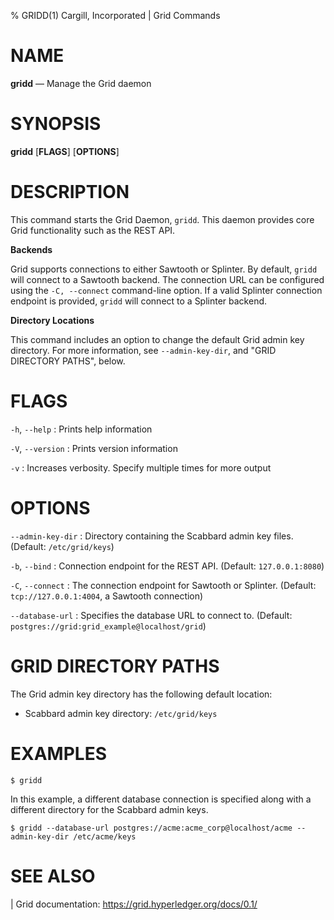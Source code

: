 % GRIDD(1) Cargill, Incorporated | Grid Commands
<!--
  Copyright 2018-2020 Cargill Incorporated
  Licensed under Creative Commons Attribution 4.0 International License
  https://creativecommons.org/licenses/by/4.0/
-->

NAME
====

**gridd** — Manage the Grid daemon

SYNOPSIS
========

**gridd** \[**FLAGS**\] \[**OPTIONS**\]

DESCRIPTION
===========

This command starts the Grid Daemon, `gridd`. This daemon provides core Grid
functionality such as the REST API.

**Backends**

Grid supports connections to either Sawtooth or Splinter. By default, `gridd`
will connect to a Sawtooth backend. The connection URL can be configured using
the `-C, --connect` command-line option. If a valid Splinter connection
endpoint is provided, `gridd` will connect to a Splinter backend.

**Directory Locations**

This command includes an option to change the default Grid admin key directory.
For more information, see `--admin-key-dir`, and "GRID DIRECTORY PATHS", below.

FLAGS
=====

`-h`, `--help`
: Prints help information

`-V`, `--version`
: Prints version information

`-v`
: Increases verbosity. Specify multiple times for more
  output

OPTIONS
=======

`--admin-key-dir`
: Directory containing the Scabbard admin key files. (Default: `/etc/grid/keys`)

`-b`, `--bind`
: Connection endpoint for the REST API. (Default: `127.0.0.1:8080`)

`-C`, `--connect`
: The connection endpoint for Sawtooth or Splinter. (Default:
`tcp://127.0.0.1:4004`, a Sawtooth connection)

`--database-url`
: Specifies the database URL to connect to. (Default: `postgres://grid:grid_example@localhost/grid`)

GRID DIRECTORY PATHS
====================

The Grid admin key directory has the following default location:

* Scabbard admin key directory: `/etc/grid/keys`

EXAMPLES
========
```
$ gridd
```

In this example, a different database connection is specified along with a
different directory for the Scabbard admin keys.

```
$ gridd --database-url postgres://acme:acme_corp@localhost/acme --admin-key-dir /etc/acme/keys
```

SEE ALSO
========
| Grid documentation: https://grid.hyperledger.org/docs/0.1/
